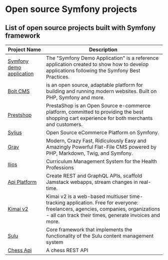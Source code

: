 # Open source Symfony projects
## List of open source projects built with Symfony framework

| Project Name                             | Description                                                  |
| ----------------------------------       | ------------------------------------------------------------ |
| [Symfony demo application](https://github.com/symfony/demo) | The "Symfony Demo Application" is a reference application created to show how to develop applications following the Symfony Best Practices.|
| [Bolt CMS](https://github.com/bolt/project) | is an open source, adaptable platform for building and running modern websites. Built on PHP, Symfony and more. |
| [Prestshop](https://github.com/PrestaShop/PrestaShop) | PrestaShop is an Open Source e-commerce platform, committed to providing the best shopping cart experience for both merchants and customers. |
| [Sylius](https://github.com/Sylius/Sylius) | Open Source eCommerce Platform on Symfony. |
| [Grav](https://github.com/getgrav/grav) | Modern, Crazy Fast, Ridiculously Easy and Amazingly Powerful Flat-File CMS powered by PHP, Markdown, Twig, and Symfony. |
| [Ilios](https://github.com/ilios/ilios) | Curriculum Management System for the Health Professions |
| [Api Platform](https://github.com/api-platform/api-platform) | Create REST and GraphQL APIs, scaffold Jamstack webapps, stream changes in real-time. |
| [Kimai v2](https://github.com/kevinpapst/kimai2) | Kimai v2 is a web-based multiuser time-tracking application. Free for everyone: freelancers, agencies, companies, organizations - all can track their times, generate invoices and more. |
| [Sulu](https://github.com/sulu/sulu) | Core framework that implements the functionality of the Sulu content management system |
| [Chess Api](https://github.com/chesslablab/chess-api) | A chess REST API |